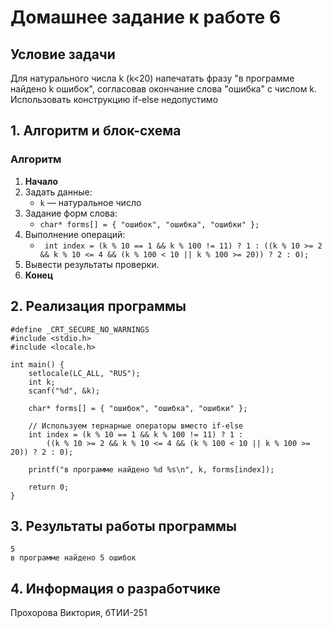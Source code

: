 # Домашнее задание к работе 6


## Условие задачи
Для натурального числа k (k<20) напечатать фразу "в программе найдено k ошибок", согласовав окончание слова "ошибка" с числом k. Использовать конструкцию if-else недопустимо
## 1. Алгоритм и блок-схема

### Алгоритм
1. **Начало**
2. Задать данные:
   - `k` — натуральное число
3. Задание форм слова:
   - `char* forms[] = { "ошибок", "ошибка", "ошибки" };`
4. Выполнение операций:
   - ` int index = (k % 10 == 1 && k % 100 != 11) ? 1 :
        ((k % 10 >= 2 && k % 10 <= 4 && (k % 100 < 10 || k % 100 >= 20)) ? 2 : 0);`
6. Вывести результаты проверки.
7. **Конец**


## 2. Реализация программы

```
#define _CRT_SECURE_NO_WARNINGS
#include <stdio.h>
#include <locale.h>

int main() {
    setlocale(LC_ALL, "RUS");
    int k;
    scanf("%d", &k);

    char* forms[] = { "ошибок", "ошибка", "ошибки" };

    // Используем тернарные операторы вместо if-else
    int index = (k % 10 == 1 && k % 100 != 11) ? 1 :
        ((k % 10 >= 2 && k % 10 <= 4 && (k % 100 < 10 || k % 100 >= 20)) ? 2 : 0);

    printf("в программе найдено %d %s\n", k, forms[index]);

    return 0;
}
```

## 3. Результаты работы программы

```
5
в программе найдено 5 ошибок
```

## 4. Информация о разработчике

Прохорова Виктория, бТИИ-251
